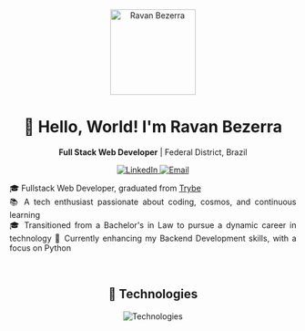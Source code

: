 <div align="center">
  <img src="https://avatars.githubusercontent.com/u/Ravanz?v=4" alt="Ravan Bezerra" width="150px">
</div>

<h1 align="center"> 👋 Hello, World! I'm Ravan Bezerra</h1>

<p align="center">
  <strong>Full Stack Web Developer</strong> | Federal District, Brazil
</p>

<p align="center">
  <a href="https://www.linkedin.com/in/ravan-bezerra/">
    <img src="https://img.shields.io/badge/LinkedIn-0077B5?style=for-the-badge&logo=linkedin&logoColor=white" alt="LinkedIn">
  </a>
  <a href="mailto:ravanbezti@gmail.com">
    <img src="https://img.shields.io/badge/Gmail-D14836?style=for-the-badge&logo=gmail&logoColor=white" alt="Email">
  </a>
</p>

<p align="justify">
  🎓 Fullstack Web Developer, graduated from <a href="https://betrybe.com">Trybe</a><br>
  📚 A tech enthusiast passionate about coding, cosmos, and continuous learning<br>
  🎓 Transitioned from a Bachelor's in Law to pursue a dynamic career in technology
  🚀 Currently enhancing my Backend Development skills, with a focus on Python<br>
</p>

<br>

<h2 align="center"> 🔭 Technologies</h2>

<p align="center">
  <img src="https://skillicons.dev/icons?i=js,react,redux,html,css,docker,mysql,jest,nodejs,python,git,github" alt="Technologies">
</p>
